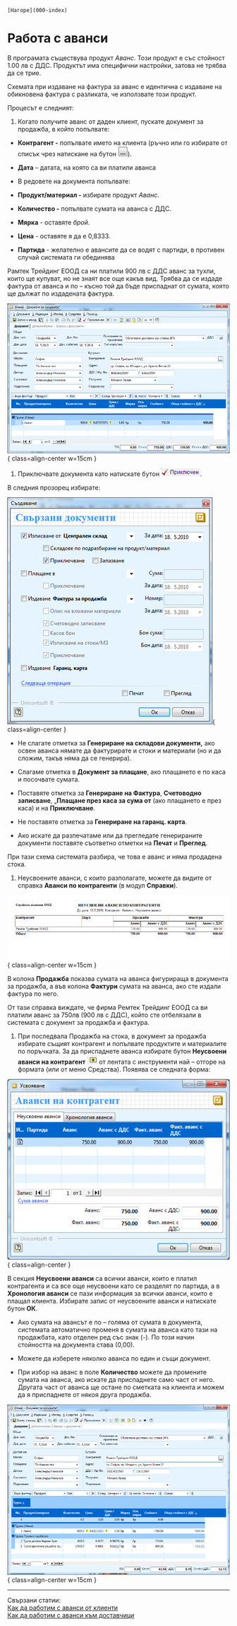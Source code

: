 ```{only} html
[Нагоре](000-index)
```

# Работа с аванси

В програмата съществува продукт *Аванс*. Този продукт е със стойност
1.00 лв с ДДС. Продуктът има специфични настройки, затова не трябва да
се трие.

Схемата при издаване на фактура за аванс е идентична с издаване на
обикновена фактура с разликата, че използвате този продукт.

Процесът е следният:

1. Когато получите аванс от даден клиент, пускате документ за продажба, в който попълвате:

 - **Контрагент -** попълвате името на клиента (ръчно или го избирате от списък чрез натискане на бутон ![](916-image79.png)). 

 - **Дата** – датата, на която са ви платили аванса

 - В редовете на документа попълвате:

 - **Продукт/материал -** избирате продукт *Аванс*.

 - **Количество -** попълвате сумата на аванса с ДДС.

 - **Мярка** - оставяте *брой*.

 - **Цена** - оставяте я да е 0,8333.

 - **Партида** - желателно е авансите да се водят с партиди, в противен случай системата ги обединява

Рамтек Трейдинг ЕООД са ни платили 900 лв с ДДС аванс за тухли, които ще
купуват, но не знаят все още какъв вид. Трябва да се издаде фактура от
аванса и по – късно той да бъде приспаднат от сумата, която ще дължат
по издадената фактура.

![](917-image80.png){ class=align-center w=15cm }

1. Приключвате документа като натискате бутон ![](918-image81.png). 

В следния прозорец избирате:

![](919-image82.png){ class=align-center  }

 - Не слагате отметка за **Генериране на складови документи,** ако освен аванса нямате да фактурирате и стоки и материали (но и да сложим, такъв няма да се генерира).

 - Слагаме отметка в **Документ за плащане**, ако плащането е по каса и посочвате сумата.

 - Поставяте отметка за **Генериране на Фактура**, **Счетоводно записване**, „**Плащане през каса за сума от** (ако плащането е през каса) и на **Приключване**.

 - Не поставяте отметка за **Генериране на гаранц. карта**.

 - Ако искате да разпечатаме или да прегледате генерираните документи поставяте съответно отметки на **Печат** и **Преглед**.

При тази схема системата разбира, че това е аванс и няма продадена
стока.

1. Неусвоените аванси, с които разполагате, можете да видите от справка **Аванси по контрагенти** (в модул **Справки**).

![](920-image83.png){ class=align-center w=15cm }

В колона **Продажба** показва сумата на аванса фигурираща в документа за
продажба, а във колона **Фактури** сумата на аванса, ако сте издали
фактура по него.

От тази справка виждате, че фирма Ремтек Трейдинг ЕООД са ви платили
аванс за 750лв (900 лв с ДДС), който сте отбелязали в системата с
документ за продажба и фактура.

1. При последвала Продажба на стока, в документ за продажба избирате същият контрагент и попълвате продуктите и материалите по поръчката. За да приспаднете аванса избирате бутон **Неусвоени аванси на контрагент** ![](921-image84.png) от лентата с инструменти най – отгоре на формата (или от меню Средства). Появява се следната форма:

![](922-image85.png){ class=align-center }

В секция **Неусвоени аванси** са всички аванси, които е платил
контрагента и са все още неусвоени като се разделят по
партида, а в **Хронология аванси** се пази информация за всички
аванси, които е плащал клиента. Избирате запис от неусвоените аванси и
натискате бутон **ОК**.

 - Ако сумата на авансът е по – голяма от сумата в документа, системата автоматично променя в сумата на аванса като тази на продажбата, като отделен ред със знак (-). По този начин стойността на документа става (0,00).

 - Можете да изберете няколко аванса по един и същи документ.

 - При избор на аванс в поле **Количество** можете да промените сумата на аванса, ако искате да приспаднете само част от него. Другата част от аванса ще остане по сметката на клиента и можем да я приспаднете от някоя друга продажба.

![](923-image86.png){ class=align-center w=15cm }

___  
Свързани статии:  
[Как да работим с aванси от клиенти](https://www.unicontsoft.com/cms/node/40)  
[Как да работим с аванси към доставчици](https://www.unicontsoft.com/cms/node/86)  